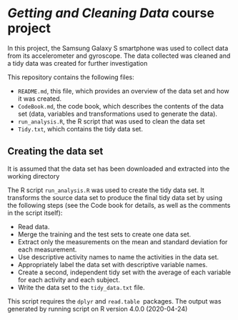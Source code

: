 # *Getting and Cleaning Data* course project


In this project, the Samsung Galaxy S smartphone was used to collect data from its accelerometer and gyroscope. The data collected was cleaned and a tidy data was created for further investigation

This repository contains the following files:

- `README.md`, this file, which provides an overview of the data set and how it was created.
- `CodeBook.md`, the code book, which describes the contents of the data set (data, variables and transformations used to generate the data).
- `run_analysis.R`, the R script that was used to clean the data set 
- `Tidy.txt`, which contains the tidy data set.


## Creating the data set
It is assumed that the data set has been downloaded and extracted into the working directory

The R script `run_analysis.R` was used to create the tidy data set. It transforms the source data set to produce the final tidy data set by using the following steps (see the Code book for details, as well as the comments in the script itself):

- Read data.
- Merge the training and the test sets to create one data set.
- Extract only the measurements on the mean and standard deviation for each measurement.
- Use descriptive activity names to name the activities in the data set.
- Appropriately label the data set with descriptive variable names.
- Create a second, independent tidy set with the average of each variable for each activity and each subject.
- Write the data set to the `tidy_data.txt` file.


This script requires the `dplyr` and `read.table `packages.
The output was generated by running script on  R version 4.0.0 (2020-04-24) 